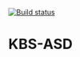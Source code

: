 [![Build status](https://ci.appveyor.com/api/projects/status/5m24tojmfmggv9f8?svg=true)](https://ci.appveyor.com/project/mergpippa/message-bus-performance-testing)

# KBS-ASD
